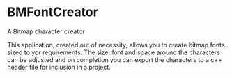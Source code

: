 # BMFontCreator
A Bitmap character creator 

This application, created out of necessity, allows you to create bitmap fonts sized to yor requirements.  The size, font and space around the characters can be adjusted and on completion you can export the characters to a c++ header file for inclusion in a project.
